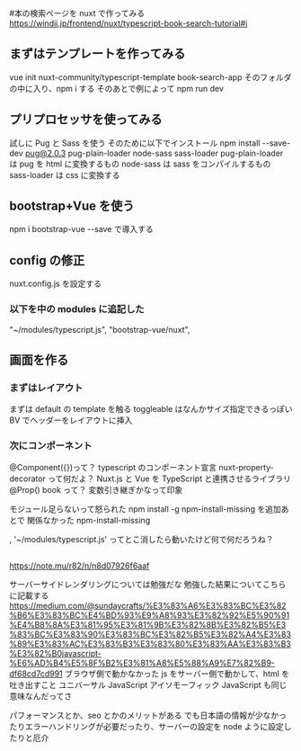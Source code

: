 #本の検索ページを nuxt で作ってみる
https://windii.jp/frontend/nuxt/typescript-book-search-tutorial#i

## まずはテンプレートを作ってみる

vue init nuxt-community/typescript-template book-search-app
そのフォルダの中に入り、npm i する
そのあとで例によって npm run dev

## プリプロセッサを使ってみる

試しに Pug と Sass を使う
そのために以下でインストール
npm install --save-dev pug@2.0.3 pug-plain-loader node-sass sass-loader
pug-plain-loader は pug を html に変換するもの
node-sass は sass をコンパイルするもの
sass-loader は css に変換する

## bootstrap+Vue を使う

npm i bootstrap-vue --save
で導入する

## config の修正

nuxt.config.js を設定する

### 以下を中の modules に追記した

"~/modules/typescript.js",
"bootstrap-vue/nuxt",

## 画面を作る

### まずはレイアウト

まずは default の template を触る
toggleable はなんかサイズ指定できるっぽい
BV でヘッダーをレイアウトに挿入

### 次にコンポーネント

@Component({})って？
typescript のコンポーネント宣言
nuxt-property-decorator って何だよ？
Nuxt.js と Vue を TypeScript と連携させるライブラリ
@Prop() book って？
変数引き継ぎかなって印象

モジュール足らないって怒られた
npm install -g npm-install-missing を追加あとで
関係なかった
npm-install-missing

, '~/modules/typescript.js'
ってとこ消したら動いたけど何で何だろうね？

##

https://note.mu/r82/n/n8d07926f6aaf

サーバーサイドレンダリングについては勉強だな
勉強した結果についてこちらに記載する
https://medium.com/@sundaycrafts/%E3%83%A6%E3%83%BC%E3%82%B6%E3%83%BC%E4%BD%93%E9%A8%93%E3%82%92%E5%90%91%E4%B8%8A%E3%81%95%E3%81%9B%E3%82%8B%E3%82%B5%E3%83%BC%E3%83%90%E3%83%BC%E3%82%B5%E3%82%A4%E3%83%89%E3%83%AC%E3%83%B3%E3%83%80%E3%83%AA%E3%83%B3%E3%82%B0javascript-%E6%AD%B4%E5%8F%B2%E3%81%A8%E5%88%A9%E7%82%B9-df68cd7cd991
ブラウザ側で動かなかった js をサーバー側で動かして、html を吐き出すこと
ユニバーサル JavaScript
アイソモーフィック JavaScript
も同じ意味なんだってさ

パフォーマンスとか、seo とかのメリットがある
でも日本語の情報が少なかったりエラーハンドリングが必要だったり、サーバーの設定を node ように設定したりと厄介
